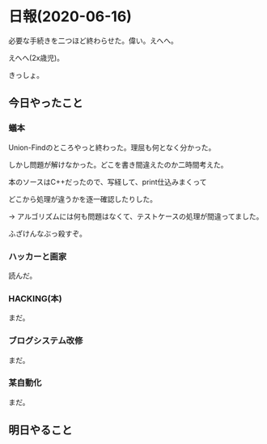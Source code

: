 # 日報(2020-06-16)

必要な手続きを二つほど終わらせた。偉い。えへへ。

えへへ(2x歳児)。

きっしょ。

## 今日やったこと

### 蟻本

Union-Findのところやっと終わった。理屈も何となく分かった。

しかし問題が解けなかった。どこを書き間違えたのか二時間考えた。

本のソースはC++だったので、写経して、print仕込みまくって

どこから処理が違うかを逐一確認したりした。

-> アルゴリズムには何も問題はなくて、テストケースの処理が間違ってました。

ふざけんなぶっ殺すぞ。

### ハッカーと画家

読んだ。

### HACKING(本)

まだ。

### ブログシステム改修

まだ。

### 某自動化

まだ。

## 明日やること
